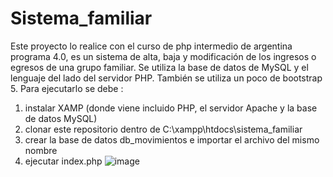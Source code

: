 # Sistema_familiar

Este proyecto lo realice con el curso de php intermedio de argentina programa 4.0, es un sistema de alta, baja y modificación de los ingresos o egresos de una grupo familiar. Se utiliza la base de datos de MySQL y el lenguaje del lado del servidor PHP. También se utiliza un poco de bootstrap 5.
Para ejecutarlo se debe :
1) instalar XAMP (donde viene incluido PHP, el servidor Apache y la base de datos MySQL)
2) clonar este repositorio dentro de  C:\xampp\htdocs\sistema_familiar
3) crear la base de datos db_movimientos e importar el archivo del mismo nombre
4) ejecutar index.php
![image](https://github.com/JONYCAGE2022/Sistema_familiar/assets/112737912/36fa4e27-d452-4e5f-a928-7ca27e5d18ef)
